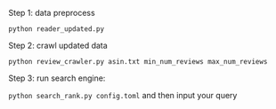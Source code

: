 Step 1: data preprocess

 ```python reader_updated.py```

Step 2: crawl updated data

 ```python review_crawler.py asin.txt min_num_reviews max_num_reviews```

Step 3: run search engine:

```python search_rank.py config.toml```
and then input your query
